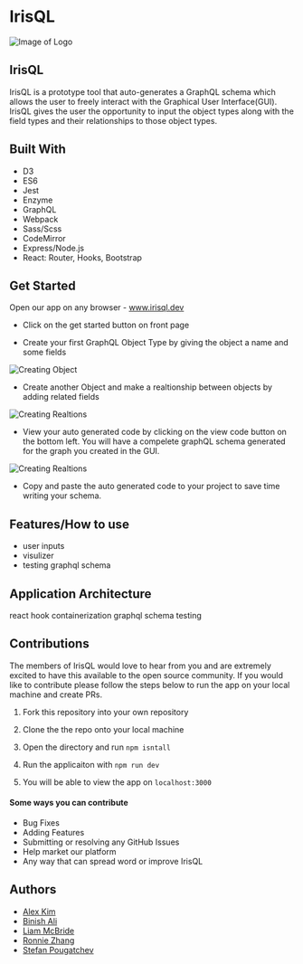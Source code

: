 # IrisQL

![Image of Logo](https://banner2.cleanpng.com/20180415/ptq/kisspng-graphql-query-language-representational-state-tran-github-5ad35d73740d43.7369115215238014594754.jpg)

## IrisQL

IrisQL is a prototype tool that auto-generates a GraphQL schema which allows the user to freely interact with the Graphical User Interface(GUI). IrisQL gives the user the opportunity to input the object types along with the field types and their relationships to those object types. 


## Built With

- D3
- ES6
- Jest
- Enzyme
- GraphQL
- Webpack
- Sass/Scss
- CodeMirror
- Express/Node.js
- React: Router, Hooks, Bootstrap

## Get Started

Open our app on any browser - <a class="nav-link" href="https://www.irisql.dev/">www.irisql.dev</a>

- Click on the get started button on front page

- Create your first GraphQL Object Type by giving the object a name and some fields

![Creating Object](https://media.giphy.com/media/tcPsbrtLmuz47oiORV/giphy.gif)

- Create another Object and make a realtionship between objects by adding related fields

![Creating Realtions](https://media.giphy.com/media/bdbnKv7M1VQWMzYzIa/giphy.gif)

- View your auto generated code by clicking on the view code button on the bottom left. You will have a compelete graphQL schema generated for the graph you created in the GUI. 

![Creating Realtions](https://media.giphy.com/media/aBQFg0bupbQr2Kxksy/giphy.gif)

- Copy and paste the auto generated code to your project to save time writing your schema. 

## Features/How to use

- user inputs
- visulizer
- testing graphql schema

## Application Architecture

react hook
containerization
graphql schema testing

## Contributions

The members of IrisQL would love to hear from you and are extremely excited to have this available to the open source community. If you would like to contribute please follow the steps below to run the app on your local machine and create PRs.

1. Fork this repository into your own repository

2. Clone the the repo onto your local machine 

3. Open the directory and run  `npm isntall`

4. Run the applicaiton with `npm run dev`

5. You will be able to view the app on `localhost:3000`

#### Some ways you can contribute

- Bug Fixes
- Adding Features
- Submitting or resolving any GitHub Issues
- Help market our platform
- Any way that can spread word or improve IrisQL


## Authors
- <a class="nav-link" href="https://www.linkedin.com/in/alexanderkim1/">Alex Kim</a>
- <a class="nav-link" href="https://www.linkedin.com/in/binish-ali-3826ba1ab/">Binish Ali</a>
- <a class="nav-link" href="https://www.linkedin.com/in/liamemcbride/">Liam McBride</a>
- <a class="nav-link" href="https://github.com/ronzhan">Ronnie Zhang</a>
- <a class="nav-link" href="https://www.linkedin.com/in/stefanpougatchev/">Stefan Pougatchev</a>